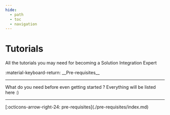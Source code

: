 ```yaml
---
hide:
  - path
  - toc
  - navigation
---
```

# Tutorials

All the tutorials you may need for becoming a Solution Integration Expert

<main class="grid" markdown>

<article markdown>
<div class="text" markdown>
:material-keyboard-return: __Pre-requisites__

---
What do you need before even getting started ?
Everything will be listed here :)

---
<footer markdown>
[:octicons-arrow-right-24: pre-requisites](./pre-requisites/index.md)
</footer>
</div>
</article>


</main>
